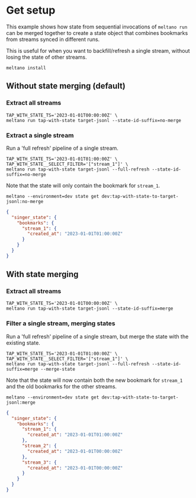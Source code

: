 # Get setup

This example shows how state from sequential invocations of `meltano run` can be merged together to create a state object that combines bookmarks from streams synced in different runs.

This is useful for when you want to backfill/refresh a single stream, without losing the state of other streams.

```shell
meltano install
```

## Without state merging (default)

### Extract all streams

```shell
TAP_WITH_STATE_TS='2023-01-01T00:00:00Z' \
meltano run tap-with-state target-jsonl --state-id-suffix=no-merge
```

### Extract a single stream

Run a 'full refresh' pipeline of a single stream.

```shell
TAP_WITH_STATE_TS='2023-01-01T01:00:00Z' \
TAP_WITH_STATE__SELECT_FILTER='["stream_1"]' \
meltano run tap-with-state target-jsonl --full-refresh --state-id-suffix=no-merge
```

Note that the state will only contain the bookmark for `stream_1`.

```shell
meltano --environment=dev state get dev:tap-with-state-to-target-jsonl:no-merge
```

```json
{
  "singer_state": {
    "bookmarks": {
      "stream_1": {
        "created_at": "2023-01-01T01:00:00Z"
      }
    }
  }
}
```

## With state merging

### Extract all streams

```shell
TAP_WITH_STATE_TS='2023-01-01T00:00:00Z' \
meltano run tap-with-state target-jsonl --state-id-suffix=merge
```

### Filter a single stream, merging states

Run a 'full refresh' pipeline of a single stream, but merge the state with the existing state.

```shell
TAP_WITH_STATE_TS='2023-01-01T01:00:00Z' \
TAP_WITH_STATE__SELECT_FILTER='["stream_1"]' \
meltano run tap-with-state target-jsonl --full-refresh --state-id-suffix=merge --merge-state
```

Note that the state will now contain both the new bookmark for `stream_1` and the old bookmarks for the other streams.

```shell
meltano --environment=dev state get dev:tap-with-state-to-target-jsonl:merge
```

```json
{
  "singer_state": {
    "bookmarks": {
      "stream_1": {
        "created_at": "2023-01-01T01:00:00Z"
      },
      "stream_2": {
        "created_at": "2023-01-01T00:00:00Z"
      },
      "stream_3": {
        "created_at": "2023-01-01T00:00:00Z"
      }
    }
  }
}
```

